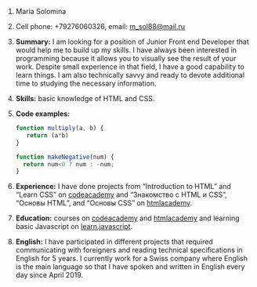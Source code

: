 1. Maria Solomina
2. Cell phone: +79276060326, email: m_sol88@mail.ru
3. **Summary:** I am looking for a position of Junior Front end Developer that would help me to build up my skills. I have always been interested in programming because it allows you to visually see the result of your work. Despite small experience in that field, I have a good capability to learn things. I am also technically savvy and ready to devote additional time to studying the necessary information.
4. **Skills:** basic knowledge of HTML and CSS.
5. **Code examples:**

    ```javascript
    function multiply(a, b) {
       return (a*b)
    }
    ```
    ```javascript
    function makeNegative(num) {
      return num<0 ? num : -num;
    }
    ```
6. **Experience:** I have done projects from “Introduction to HTML” and “Learn CSS” on [codeacademy]( https://www.codecademy.com) and “Знакомство с HTML и CSS”, “Основы HTML”, and “Основы CSS” on [htmlacademy]( https://htmlacademy.ru).
7. **Education:** courses on [codeacademy]( https://www.codecademy.com) and [htmlacademy]( https://htmlacademy.ru) and learning basic Javascript on [learn.javascript](https://learn.javascript.ru/).
8. **English:** I have participated in different projects that required communicating with foreigners and reading technical specifications in English for 5 years. 
I currently work for a Swiss company where English is the main language so that I have spoken and written in English every day since April 2019.